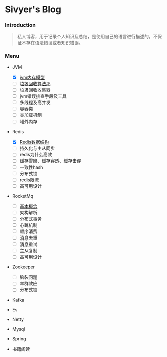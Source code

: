 # Sivyer's Blog

### Introduction
> 私人博客，用于记录个人知识及总结，是使用自己的语言进行描述的，不保证不存在语法错误或者知识错误。

### Menu

- JVM
  - [x] [jvm内存模型](./jvm/2021-04-11-jvm内存.md)
  - [ ] [垃圾回收算法那](./jvm/2021-04-19-垃圾回收算法.md)
  - [ ] 垃圾回收收集器
  - [ ] jvm错误排查手段及工具
  - [ ] 多线程及高并发
  - [ ] 容器类
  - [ ] 类加载机制
  - [ ] 堆外内存
- Redis
  - [x] [Redis数据结构](./Redis/2021-04-12-Redis数据结构.md)
  - [ ] 持久化与主从同步
  - [ ] redis为什么高效
  - [ ] 缓存雪崩、缓存穿透、缓存击穿
  - [ ] 一致性hash
  - [ ] 分布式锁
  - [ ] redis限流
  - [ ] 高可用设计
  
- RocketMq

  - [ ] [基本概念](./RocketMq/2021-04-16-rocketmq基本概念.md)
  - [ ] 架构解析
  - [ ] 分布式事务
  - [ ] 心跳机制
  - [ ] 顺序消费
  - [ ] 消息去重
  - [ ] 消息重试
  - [ ] 主从复制
  - [ ] 高可用设计

- Zookeeper

  - [ ] 脑裂问题
  - [ ] 羊群效应
  - [ ] 分布式锁

- Kafka

- Es

- Netty

- Mysql

- Spring

- 书籍阅读
